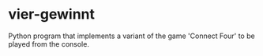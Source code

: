 # vier-gewinnt
Python program that implements a variant of the game 'Connect Four' to be played
from the console.
